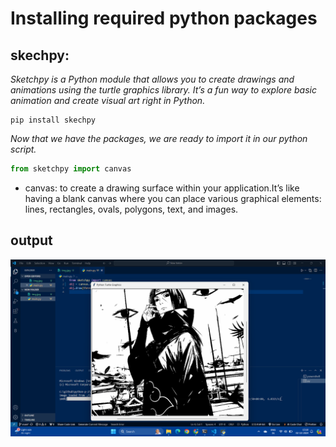# Installing required python packages
## skechpy:
  *Sketchpy is a Python module that allows you to create drawings and animations using the turtle graphics library. It’s a fun way to explore basic animation and create visual art right in Python.*
```terminal
pip install skechpy
```
*Now that we have the packages, we are ready to import it in our python script.*
```py
from sketchpy import canvas
```
- canvas: to create a drawing surface within your application.It’s like having a blank canvas where you can place various graphical elements: lines, rectangles, ovals, polygons, text, and images.

## output
![image desc](./sketch.png)